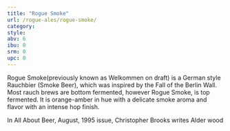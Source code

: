 ```yaml
---
title: "Rogue Smoke"
url: /rogue-ales/rogue-smoke/
category: 
style: 
abv: 6
ibu: 0
srm: 0
upc: 0
---
```

Rogue Smoke(previously known as Welkommen on draft) is a German style Rauchbier (Smoke Beer), which was inspired by the Fall of the Berlin Wall. Most rauch brews are bottom fermented, however Rogue Smoke, is top fermented. It is orange-amber in hue with a delicate smoke aroma and flavor with an intense hop finish.

In All About Beer, August, 1995 issue, Christopher Brooks writes Alder wood
